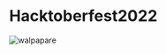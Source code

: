 # Hacktoberfest2022
![walpapare](https://user-images.githubusercontent.com/42824788/193396931-cc81f2cb-b844-4622-8667-101037dd846d.jpg)
